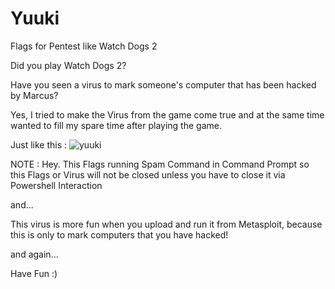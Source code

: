 # Yuuki
Flags for Pentest like Watch Dogs 2

Did you play Watch Dogs 2?

Have you seen a virus to mark someone's computer that has been hacked by Marcus?

Yes, I tried to make the Virus from the game come true and at the same time wanted to fill my spare time after playing the game.

Just like this :
![yuuki](https://user-images.githubusercontent.com/79379934/113267245-4f9e7580-9300-11eb-8cfe-03e07bbe670d.PNG)


NOTE :
Hey. This Flags running Spam Command in Command Prompt so this Flags or Virus will not be closed unless you have to close it via Powershell Interaction

and...

This virus is more fun when you upload and run it from Metasploit, because this is only to mark computers that you have hacked!

and again...

Have Fun :)
